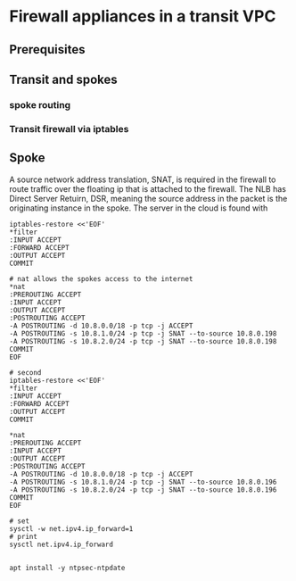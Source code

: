 # Firewall appliances in a transit VPC
## Prerequisites
## Transit and spokes
### spoke routing
### Transit firewall via iptables
## Spoke
A source network address translation, SNAT, is required in the firewall to route traffic over the floating ip that is attached to the firewall.  The NLB has Direct Server Retuirn, DSR, meaning the source address in the packet is the originating instance in the spoke. The server in the cloud is found with
```
iptables-restore <<'EOF'
*filter
:INPUT ACCEPT 
:FORWARD ACCEPT
:OUTPUT ACCEPT
COMMIT

# nat allows the spokes access to the internet
*nat
:PREROUTING ACCEPT
:INPUT ACCEPT
:OUTPUT ACCEPT
:POSTROUTING ACCEPT
-A POSTROUTING -d 10.8.0.0/18 -p tcp -j ACCEPT
-A POSTROUTING -s 10.8.1.0/24 -p tcp -j SNAT --to-source 10.8.0.198
-A POSTROUTING -s 10.8.2.0/24 -p tcp -j SNAT --to-source 10.8.0.198
COMMIT
EOF

# second
iptables-restore <<'EOF'
*filter
:INPUT ACCEPT 
:FORWARD ACCEPT
:OUTPUT ACCEPT
COMMIT

*nat
:PREROUTING ACCEPT
:INPUT ACCEPT
:OUTPUT ACCEPT
:POSTROUTING ACCEPT
-A POSTROUTING -d 10.8.0.0/18 -p tcp -j ACCEPT
-A POSTROUTING -s 10.8.1.0/24 -p tcp -j SNAT --to-source 10.8.0.196
-A POSTROUTING -s 10.8.2.0/24 -p tcp -j SNAT --to-source 10.8.0.196
COMMIT
EOF
```

```
# set
sysctl -w net.ipv4.ip_forward=1
# print
sysctl net.ipv4.ip_forward


apt install -y ntpsec-ntpdate
```